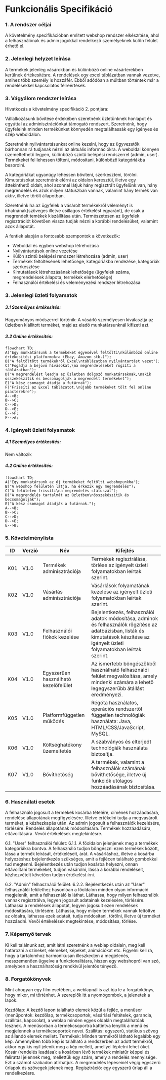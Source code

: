 # Funkcionális Specifikáció

### 1. A rendszer céljai

A követelmény specifikációban említett webshop rendszer elkészítése, ahol a felhasználónak és admin jogokkal rendelkező személyeknek külön felület érhető el.


### 2. Jelenlegi helyzet leírása

A termékek jelenleg vásárokban és különböző online vásárterekben kerülnek értékesítésre. A rendelések egy excel táblázatban vannak vezetve, amihez több személy is hozzáfér.
Ebből adódóan a múltban történtek már a rendelésekkel kapcsolatos félreértések.


### 3. Vágyálom rendszer leírása

Hivatkozás a követelmény specifikáció 2. pontjára:

Vállalkozásunk bővítése érdekében szeretnénk üzletünknek honlapot és egyúttal az adminisztrációnkat támogató rendszert. Szeretnénk, hogy ügyfeleink minden termékünket könnyedén megtalálhassák egy igényes és szép weboldalon.

Szeretnénk nyilvántartásunkat online kezelni, hogy az ügyvezetők bárhonnan rá tudjanak nézni az aktuális információkra. A weboldal könnyen üzemeltethető legyen, különböző szintű belépési rendszerrel (admin, user). Termékeket fel lehessen tölteni, módosítani, különböző kategóriákba besorolni.

A kategóriákat ugyanúgy lehessen bővíteni, szerkeszteni, törölni. Kimutatásokat szeretnénk elérni az oldalon keresztül, illetve egy áttekinthető oldalt, ahol azonnal látjuk hány regisztrált ügyfelünk van, hány megrendelés és azok milyen státuszban vannak, valamint hány termék van aktív, illetve törölt állapotban.

Szeretnénk ha az ügyfelek a vásárolt termékekről véleményt is írhatnának(szöveges illetve csillagos értékelést egyaránt), de csak a megrendelt temékek kiszállítása után. Természetesen az ügyfelek regisztrációt követően vissza tudják nézni a korábbi rendelésüket, valamint azok állapotát.

A fentiek alapján a fontosabb szempontok a következők:
- Weboldal és egyben webshop létrehozása
- Nyilvántartások online vezetése
- Külön szintű belépési rendszer létrehozása (admin, user)
- Termékek feltöltésének lehetősége, kategóriákba rendezése, kategóriák szerkesztése
- Kimutatások létrehozásának lehetősége (ügyfelek száma, megrendelések állapota, termékek elérhetősége)
- Felhasználói értékelési és véleményezési rendszer létrehozása

### 3. Jelenlegi üzleti folyamatok

##### 3.1 Személyes értékesítés:
Hagyományos módszerrel történik: A vásárló személyesen kiválasztja az üzletben kiállított terméket, majd az eladó munkatársunknál kifizeti azt.

##### 3.2 Online értékesítés:
```mermaid
flowchart TD;
A("Egy munkatársunk a termékeket egyesével feltölti\nkülönböző online értékesítési platformokra (Ebay, Amazon stb.)");
B("A feltöltött termékekről Excel\ntáblázatban nyilvántartást vezet");
C("Fogadja a bejövő hívásokat,\na megrendeléseket rögzíti a táblázatban");
D("A megrendelést leadja az üzletben dolgozó munkatársaknak,\nakik összekészítik és becsomagolják a megrendelt termékeket");
E("A kész csomagot átadja a futárnak");
F("Frissíti az Excel táblázatot,\nújabb termékeket tölt fel online piacterekre");
A-->B;
B-->C;
C-->D;
D-->E;
E-->F;
F-->A;
```

### 4. Igényelt üzleti folyamatok

##### 4.1 Személyes értékesítés:
Nem változik

##### 4.2 Online értékesítés:
```mermaid
flowchart TD;
A("Egy munkatársunk az új termékeket feltölti webshopunkba");
B("A webshop felületén látja, ha érkezik egy megrendelés");
C("A felületen frissíti\na megrendelés státuszát");
D("A megrendelés tartalmát az üzletben\nösszekészítik és becsomagolják");
E("A kész csomagot átadják a futárnak.");
A-->B;
B-->C;
C-->D;
D-->E;
E-->B;
```

### 5. Követelménylista 

ID|Verzió|Név|Kifejtés
--|------|---|--------
K01|V1.0|Termékek adminisztrációja|Termékek regisztrálása, törlése az igényelt üzleti folyamatokban leírtak szerint.
K02|V1.0|Vásárlás adminisztrációja|Vásárlások folyamatának kezelése az igényelt üzleti folyamatokban leírtak szerint.
K03|V1.0|Felhasználói fiókok kezelése|Bejelentkezés, felhasználói adatok módosítása, adminok és felhasználók rögzítése az adatbázisban, listák és kimutatások készítése az igényelt üzleti folyamatokban leírtak szerint.
K04|V1.0|Egyszerűen használható kezelőfelület|Az ismertebb böngészőkből használható felhasználói felület megvalósítása, amely mindenki számára a lehető legegyszerűbb átállást eredményezi.
K05|V1.0|Platformfüggetlen működés|Régóta használatos, operációs rendszertől független technológiák használata: Java, HTML/CSS/JavaScript, MySQL.
K06|V1.0|Költséghatékony üzemeltetés|A szabványos és elterjedt technológiák használata biztosítja.
K07|V1.0|Bővíthetőség|A termékek, valamint a felhasználók számának bővíthetősége, illetve új funkciók utólagos hozzáadásának biztosítása.


### 6. Használati esetek

A felhasználó jogosult a termékek kosárba tételére, címének hozzáadására, rendelése állapotának megfigyelésére. Illetve értékelni tudja a megvásárolt terméket, a kézhezkapás után.
Az admin jogosult a felhasználók kezelésére, törlésére. Rendelés állapotának módosítására. Termékek hozzáadására, eltávolítására. Vevői értékelések megtekintésre.

6.1. "User" felhasználói felület:
  6.1.1. A főoldalon jelenjenek meg a termékek kategóriákra bontva. A felhasználó tudjon böngészni ezen termékek között, lássa a termék leírását, értékeléseit, árát. 
  A vásárláshoz, illetve a kosárba helyezéshez bejelentkezés szükséges, amit a fejlécen található gombokkal tud megtenni. 
  Bejelentkezés után tudjon kosárba helyezni, onnan eltávolítani termékeket, tudjon vásárolni, lássa a korábbi rendeléseit, kézhezvételt követően tudjon értékelést írni.

6.2. "Admin" felhasználói felület:
  6.2.2. Bejelentkezés után az "User" felhasználói felülethez hasonlóan a főoldalon minden olyan információ megjelenik, amit a felhasználó is láthat.
    Láthassa, hogy milyen felhasználók vannak regisztrálva, legyen jogosult adatainak kezelésére, törlésére.
    Láthassa a rendelések állapotát, legyen jogosult ezen rendelések módosítására, törlésére.
    Láthassa, hogy milyen termékek vannak feltöltve az oldalra, láthassa ezek adatait, tudja módosítani, törölni, illetve új terméket hozzáadni.
    Vevői értékelések megtekintése, módosítása, törlése.

### 7. Képernyő tervek

Ki kell találnunk azt, amit látni szeretnénk a weblap oldalain, meg kell határozni a színeket, elemeket, képeket, animációkat etc. 
Figyelni kell rá, hogy a tartalomhoz harmonikusan illeszkedjen a megjelenés, messzemenően ügyelve a funkcionalitásra, hiszen egy webshopról van szó, amelyben a használhatóság rendkívül jelentős tényező. 


### 8. Forgatókönyvek

Mint ahogyan egy film esetében, a weblapnál is azt írja le a forgatókönyv, hogy mikor, mi történhet. 
A szereplők itt a nyomógombok, a jelenetek a lapok. 

Kezdőlap: A kezdő lapon található elemek közül a fejléc, a menüsor (menüpontok: kezdőlap, termékcsoportok, vásárlási feltételek, garancia, szállítás, kapcsolat), a weblap minden egyes oldalán megtalálhatóak lesznek. 
A menüsorban a termékcsoportra kattintva lenyílik a menü és megjelennek a termékcsoportok nevei.
Szállítás: egyszerű, statikus szöveg az állandó elemek mellett.
Termékek: Minden termékről látható legalább egy kép. Amennyiben több kép is található a rendszerben az adott termékről, akkor egy kis nyíl jelenik meg a kép mellett, amellyel léptetni lehet őket. 
Kosár (rendelés leadása): a kosárban lévő termékek miniatűr képpel és felirattal jelennek meg, mellettük egy szám, amely a rendelés mennyisége. Ezt a számot szabadon átírhatjuk. 
A megrendelés lépéseinél végig egyszerű űrlapok és szövegek jelenek meg.
Regisztráció: egy egyszerű űrlap áll a rendelkezésre. 
